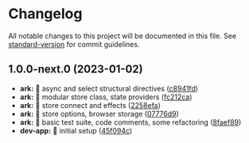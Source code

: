 # Changelog

All notable changes to this project will be documented in this file. See [standard-version](https://github.com/conventional-changelog/standard-version) for commit guidelines.

## 1.0.0-next.0 (2023-01-02)


* **ark:** 🎸 async and select structural directives ([c8941fd](https://github.com/e-square-io/ark/commit/c8941fd6806a5fa2cebb7897fd75014273406591))
* **ark:** 🎸 modular store class, state providers ([fc212ca](https://github.com/e-square-io/ark/commit/fc212ca89783f0d9116d7247fb128607972c001e))
* **ark:** 🎸 store connect and effects ([2258efa](https://github.com/e-square-io/ark/commit/2258efaccbb25df3277fd96fb783fdcd65970e2a))
* **ark:** 🎸 store options, browser storage ([07776d9](https://github.com/e-square-io/ark/commit/07776d91c900c45a1d03ba4b222ddd770f18b053))
* **ark:** 💍 basic test suite, code comments, some refactoring ([8faef89](https://github.com/e-square-io/ark/commit/8faef89d39e864582e46b8536c61914eeebad503))
* **dev-app:** 🎸 initial setup ([45f094c](https://github.com/e-square-io/ark/commit/45f094c9babf1443ed1e32274452b532a75b2817))

